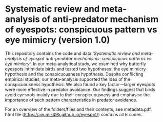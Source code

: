 # Systematic review and meta-analysis of anti-predator mechanism of eyespots: conspicuous pattern vs eye mimicry (version 1.0)

This repository contains the code and data '_Systematic review and meta-analysis of eyespot anti-predator mechanisms: conspicuous patterns vs. eye mimicry_'. In our meta-analytical study, we examined why butterfly eyespots intimidate birds and tested two hypotheses: the eye mimicry hypothesis and the conspicuousness hypothesis. Despite conflicting empirical studies, our meta-analysis supported the idea of the conspicuousness hypothesis. We also found a key factor—larger eyespots were more effective in predator avoidance. Our findings suggest that birds avoid eyespots mainly due to their conspicuousness and emphasise the importance of such pattern characteristics in predator avoidance.

For an overview of the folders/files and their contents, see metadata.pdf. html file (https://ayumi-495.github.io/eyespot/) contains all R codes.
